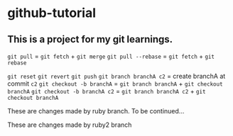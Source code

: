 # github-tutorial

## This is a project for my git learnings.

`git pull` = `git fetch` + `git merge`
`git pull --rebase` = `git fetch` + `git rebase`

`git reset`
`git revert`
`git push`
`git branch branchA c2` = create branchA at commit `c2`
`git checkout -b branchA` = `git branch branchA` + `git checkout branchA`
`git checkout -b branchA c2` = `git branch branchA c2` + `git checkout branchA`

These are changes made by ruby branch. To be continued... 

These are changes made by ruby2 branch 